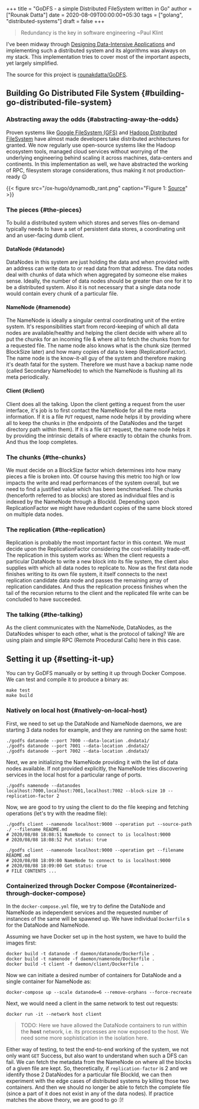 +++
title = "GoDFS - a simple Distributed FileSystem written in Go"
author = ["Rounak Datta"]
date = 2020-08-09T00:00:00+05:30
tags = ["golang", "distributed-systems"]
draft = false
+++

> Redundancy is the key in software engineering ~Paul Klint

I've been midway through [Designing Data-Intensive Applications](https://www.goodreads.com/book/show/23463279-designing-data-intensive-applications) and implementing such a distributed system and its algorithms was always on my stack. This implementation tries to cover most of the important aspects, yet largely simplified.

The source for this project is [rounakdatta/GoDFS](https://github.com/rounakdatta/GoDFS).


## Building Go Distributed File System {#building-go-distributed-file-system}


### Abstracting away the odds {#abstracting-away-the-odds}

Proven systems like [Google FileSystem (GFS)](https://static.googleusercontent.com/media/research.google.com/en//archive/gfs-sosp2003.pdf) and [Hadoop Distributed FileSystem](https://hadoop.apache.org/docs/r1.2.1/hdfs%5Fdesign.pdf) have almost made developers take distributed architectures for granted. We now regularly use open-source systems like the Hadoop ecosystem tools, managed cloud services without worrying of the underlying engineering behind scaling it across machines, data-centers and continents. In this implementation as well, we have abstracted the working of RPC, filesystem storage considerations, thus making it not production-ready 😉

{{< figure src="/ox-hugo/dynamodb_rant.png" caption="Figure 1: [Source](https://www.jeremydaly.com/takeaways-from-dynamodb-deep-dive-advanced-design-patterns-dat403/)" >}}


### The pieces {#the-pieces}

To build a distributed system which stores and serves files on-demand typically needs to have a set of persistent data stores, a coordinating unit and an user-facing dumb client.


#### DataNode {#datanode}

DataNodes in this system are just holding the data and when provided with an address can write data to or read data from that address. The data nodes deal with chunks of data which when aggregated by someone else makes sense. Ideally, the number of data nodes should be greater than one for it to be a distributed system. Also it is not necessary that a single data node would contain every chunk of a particular file.


#### NameNode {#namenode}

The NameNode is ideally a singular central coordinating unit of the entire system. It's responsibilities start from record-keeping of which all data nodes are available/healthy and helping the client decide with where all to put the chunks for an incoming file & where all to fetch the chunks from for a requested file. The name node also knows what is the chunk size (termed BlockSize later) and how many copies of data to keep (ReplicationFactor). The name node is the know-it-all guy of the system and therefore making it's death fatal for the system. Therefore we must have a backup name node (called Secondary NameNode) to which the NameNode is flushing all its meta periodically.


#### Client {#client}

Client does all the talking. Upon the client getting a request from the user interface, it's job is to first contact the NameNode for all the meta information. If it is a file `PUT` request, name node helps it by providing where all to keep the chunks in (the endpoints of the DataNodes and the target directory path within them). If it is a file `GET` request, the name node helps it by providing the intrinsic details of where exactly to obtain the chunks from. And thus the loop completes.


### The chunks {#the-chunks}

We must decide on a BlockSize factor which determines into how many pieces a file is broken into. Of course having this metric too high or low impacts the write and read performances of the system overall, but we need to find a justified value which has been benchmarked. The chunks (henceforth referred to as blocks) are stored as individual files and is indexed by the NameNode through a BlockId. Depending upon ReplicationFactor we might have redundant copies of the same block stored on multiple data nodes.


### The replication {#the-replication}

Replication is probably the most important factor in this context. We must decide upon the ReplicationFactor considering the cost-reliability trade-off. The replication in this system works as: When the client requests a particular DataNode to write a new block into its file system, the client also supplies with which all data nodes to replicate to. Now as the first data node finishes writing to its own file system, it itself connects to the next replication candidate data node and passes the remaining array of replication candidates. And thus the replication process finishes when the tail of the recursion returns to the client and the replicated file write can be concluded to have succeeded.


### The talking {#the-talking}

As the client communicates with the NameNode, DataNodes, as the DataNodes whisper to each other, what is the protocol of talking? We are using plain and simple RPC (Remote Procedural Calls) here in this case.


## Setting it up {#setting-it-up}

You can try GoDFS manually or by setting it up through Docker Compose. We can test and compile it to produce a binary as:

<a id="code-snippet--testing and building"></a>
```shell
make test
make build
```


### Natively on local host {#natively-on-local-host}

First, we need to set up the DataNode and NameNode daemons, we are starting 3 data nodes for example, and they are running on the same host:

<a id="code-snippet--booting datanodes"></a>
```shell
./godfs datanode --port 7000 --data-location .dndata1/
./godfs datanode --port 7001 --data-location .dndata2/
./godfs datanode --port 7002 --data-location .dndata3/
```

Next, we are initializing the NameNode providing it with the list of data nodes available. If not provided explicitly, the NameNode tries discovering services in the local host for a particular range of ports.

<a id="code-snippet--booting namenode"></a>
```shell
./godfs namenode --datanodes localhost:7000,localhost:7001,localhost:7002 --block-size 10 --replication-factor 2
```

Now, we are good to try using the client to do the file keeping and fetching operations (let's try with the readme file):

<a id="code-snippet--testing client"></a>
```shell
./godfs client --namenode localhost:9000 --operation put --source-path ./ --filename README.md
# 2020/08/08 18:08:51 NameNode to connect to is localhost:9000
# 2020/08/08 18:08:52 Put status: true

./godfs client --namenode localhost:9000 --operation get --filename README.md
# 2020/08/08 18:09:00 NameNode to connect to is localhost:9000
# 2020/08/08 18:09:00 Get status: true
# FILE CONTENTS ...
```


### Containerized through Docker Compose {#containerized-through-docker-compose}

In the `docker-compose.yml` file, we try to define the DataNode and NameNode as independent services and the requested number of instances of the same will be spawned up. We have individual `Dockerfile` s for the DataNode and NameNode.

Assuming we have Docker set up in the host system, we have to build the images first:

<a id="code-snippet--building docker images"></a>
```shell
docker build -t datanode -f daemon/datanode/Dockerfile .
docker build -t namenode -f daemon/namenode/Dockerfile .
docker build -t client -f daemon/client/Dockerfile .
```

Now we can initiate a desired number of containers for DataNode and a single container for NameNode as:

<a id="code-snippet--booting the composed containers"></a>
```shell
docker-compose up --scale datanode=6 --remove-orphans --force-recreate
```

Next, we would need a client in the same network to test out requests:

<a id="code-snippet--interacting through a client container"></a>
```shell
docker run -it --network host client
```

> TODO: Here we have allowed the DataNode containers to run within the **host** network, i.e. its processes are now exposed to the host. We need some more sophistication in the isolation here.

Either way of testing, to test the end-to-end working of the system, we not only want `GET` Success, but also want to understand when such a DFS can fail. We can fetch the metadata from the NameNode on where all the blocks of a given file are kept. So, theoretically, if `replication-factor` is 2 and we identify those 2 DataNodes for a particular file BlockId, we can then experiment with the edge cases of distributed systems by killing those two containers. And then we should no longer be able to fetch the complete file (since a part of it does not exist in any of the data nodes). If practice matches the above theory, we are good to go :)!

